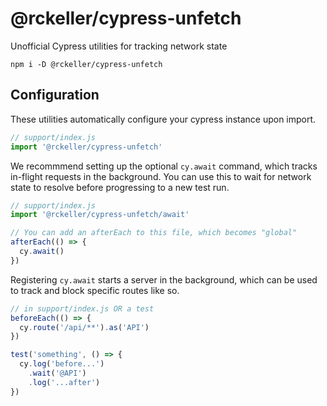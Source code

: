
# @rckeller/cypress-unfetch
Unofficial Cypress utilities for tracking network state

```
npm i -D @rckeller/cypress-unfetch
```

## Configuration

These utilities automatically configure your cypress instance upon import.

```js
// support/index.js
import '@rckeller/cypress-unfetch'
```

We recommmend setting up the optional `cy.await` command, which tracks in-flight requests in the background.
You can use this to wait for network state to resolve before progressing to a new test run.

```js
// support/index.js
import '@rckeller/cypress-unfetch/await'

// You can add an afterEach to this file, which becomes "global"
afterEach(() => {
  cy.await()
})
```

Registering `cy.await` starts a server in the background, which can be used to track and block specific routes like so.

```js
// in support/index.js OR a test
beforeEach(() => {
  cy.route('/api/**').as('API')
})

test('something', () => {
  cy.log('before...')
    .wait('@API')
    .log('...after')
})
```
